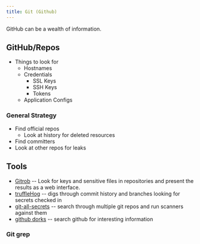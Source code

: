 ```yaml
---
title: Git (Github)
---
```


GitHub can be a wealth of information.

## GitHub/Repos ##

* Things to look for
  * Hostnames
  * Credentials
    * SSL Keys
    * SSH Keys
    * Tokens
  * Application Configs

### General Strategy ###

* Find official repos
  * Look at history for deleted resources
* Find committers
* Look at other repos for leaks

## Tools ##

* [Gitrob](https://github.com/michenriksen/gitrob) -- Look for keys and
  sensitive files in repositories and present the results as a web interface.
* [truffleHog](https://github.com/dxa4481/truffleHog) -- digs through commit
  history and branches looking for secrets checked in
* [git-all-secrets](https://github.com/anshumanbh/git-all-secrets) -- search
  through multiple git repos and run scanners against them
* [github dorks](https://github.com/techgaun/github-dorks) -- search github for
  interesting information

### Git grep ###


